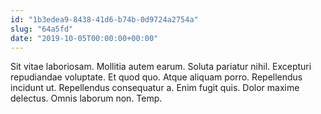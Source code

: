 ```yaml
---
id: "1b3edea9-8438-41d6-b74b-0d9724a2754a"
slug: "64a5fd"
date: "2019-10-05T00:00:00+00:00"
---
```


Sit vitae laboriosam. Mollitia autem earum. Soluta pariatur nihil. Excepturi repudiandae voluptate. Et quod quo. Atque aliquam porro. Repellendus incidunt ut. Repellendus consequatur a. Enim fugit quis. Dolor maxime delectus. Omnis laborum non. Temp.
